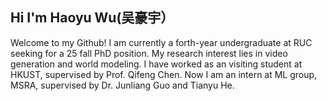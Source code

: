 ## Hi I'm Haoyu Wu(吴豪宇）

Welcome to my Github! I am currently a forth-year undergraduate at RUC seeking for a 25 fall PhD position. My research interest lies in video generation and world modeling. I have worked as an visiting student at HKUST, supervised by Prof. Qifeng Chen. Now I am an intern at ML group, MSRA, supervised by Dr. Junliang Guo and Tianyu He. 





